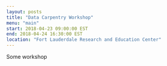```yaml
---
layout: posts
title: "Data Carpentry Workshop"
menu: "main"
start: 2018-04-23 09:00:00 EST
end: 2018-04-24 16:30:00 EST
location: "Fort Lauderdale Research and Education Center"
---
```

Some workshop
